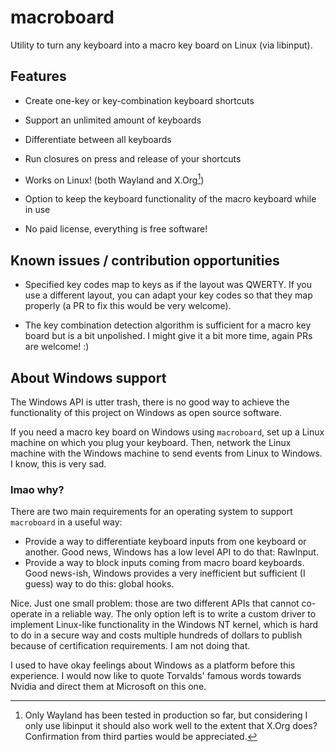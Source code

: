 # macroboard

Utility to turn any keyboard into a macro key board on Linux (via libinput).

## Features

- Create one-key or key-combination keyboard shortcuts  

- Support an unlimited amount of keyboards  

- Differentiate between all keyboards  

- Run closures on press and release of your shortcuts  

- Works on Linux! (both Wayland and X.Org[^1])  

- Option to keep the keyboard functionality of the macro keyboard while in use  

- No paid license, everything is free software!  

[^1]: Only Wayland has been tested in production so far, but considering I only use libinput it should also work well to the extent that X.Org does? Confirmation from third parties would be appreciated.

## Known issues / contribution opportunities

- Specified key codes map to keys as if the layout was QWERTY. If you use a different layout, you can adapt your key codes so that they map properly (a PR to fix this would be very welcome).

- The key combination detection algorithm is sufficient for a macro key board but is a bit unpolished. I might give it a bit more time, again PRs are welcome! :)

## About Windows support

The Windows API is utter trash, there is no good way to achieve the functionality of this project on Windows as open source software.

If you need a macro key board on Windows using `macroboard`, set up a Linux machine on which you plug your keyboard. Then, network the Linux machine with the Windows machine to send events from Linux to Windows. I know, this is very sad.

### lmao why?

There are two main requirements for an operating system to support `macroboard` in a useful way:

- Provide a way to differentiate keyboard inputs from one keyboard or another. Good news, Windows has a low level API to do that: RawInput.
- Provide a way to block inputs coming from macro board keyboards. Good news-ish, Windows provides a very inefficient but sufficient (I guess) way to do this: global hooks.

Nice. Just one small problem: those are two different APIs that cannot co-operate in a reliable way. The only option left is to write a custom driver to implement Linux-like functionality in the Windows NT kernel, which is hard to do in a secure way and costs multiple hundreds of dollars to publish because of certification requirements. I am not doing that.

I used to have okay feelings about Windows as a platform before this experience. I would now like to quote Torvalds' famous words towards Nvidia and direct them at Microsoft on this one.
